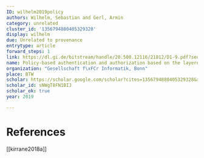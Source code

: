 ```yaml
---
ID: wilhelm2019policy
authors: Wilhelm, Sebastian and Gerl, Armin
category: unrelated
cluster_id: '1356794880405329328'
display: wilhelm
due: Unrelated to provenance
entrytype: article
forward_steps: 1
link: https://dl.gi.de/bitstream/handle/20.500.12116/21812/D1-9.pdf?sequence=1&isAllowed=y
name: Policy-based authentication and authorization based on the layered privacy language
organization: "Gesellschaft f\xFCr Informatik, Bonn"
place: BTW
scholar: https://scholar.google.com/scholar?cites=1356794880405329328&as_sdt=2005&sciodt=0,5&hl=en
scholar_id: sNWgT8FN1BIJ
scholar_ok: true
year: 2019

---
```


# References

[[kirrane2018a]]
